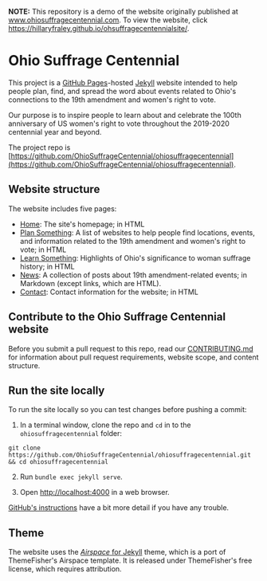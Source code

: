 **NOTE:** This repository is a demo of the website originally published at www.ohiosuffragecentennial.com. To view the website, click https://hillaryfraley.github.io/ohsuffragecentennialsite/.

# Ohio Suffrage Centennial

This project is a [GitHub Pages](https://pages.github.com/)-hosted [Jekyll](https://jekyllrb.com/) website intended to help people plan, find, and spread the word about events related to Ohio's connections to the 19th amendment and women's right to vote.

Our purpose is to inspire people to learn about and celebrate the 100th anniversary of US women's right to vote throughout the 2019-2020 centennial year and beyond.

The project repo is [https://github.com/OhioSuffrageCentennial/ohiosuffragecentennial](https://github.com/OhioSuffrageCentennial/ohiosuffragecentennial).

## Website structure

The website includes five pages:
* [Home](https://www.ohiosuffragecentennial.com/): The site's homepage; in HTML
* [Plan Something](https://www.ohiosuffragecentennial.com/plan/): A list of websites to help people find locations, events, and information related to the 19th amendment and women's right to vote; in HTML
* [Learn Something](https://www.ohiosuffragecentennial.com/connections/): Highlights of Ohio's significance to woman suffrage history; in HTML
* [News](https://www.ohiosuffragecentennial.com/news/): A collection of posts about 19th amendment-related events; in Markdown (except links, which are HTML).
* [Contact](https://github.com/OhioSuffrageCentennial/ohiosuffragecentennial/blob/gh-pages/contact.html): Contact information for the website; in HTML

## Contribute to the Ohio Suffrage Centennial website

Before you submit a pull request to this repo, read our [CONTRIBUTING.md](https://github.com/OhioSuffrageCentennial/ohiosuffragecentennial/blob/gh-pages/CONTRIBUTING.md) for information about pull request requirements, website scope, and content structure.

## Run the site locally

To run the site locally so you can test changes before pushing a commit:

1. In a terminal window, clone the repo and `cd` in to the `ohiosuffragecentennial` folder:
```
git clone https://github.com/OhioSuffrageCentennial/ohiosuffragecentennial.git && cd ohiosuffragecentennial
```

2. Run `bundle exec jekyll serve`.

3. Open [http://localhost:4000](http://localhost:4000) in a web browser.

[GitHub's instructions](https://help.github.com/en/github/working-with-github-pages/testing-your-github-pages-site-locally-with-jekyll) have a bit more detail if you have any trouble.

## Theme

The website uses the [*Airspace* for Jekyll](https://github.com/luminousrubyist/airspace-jekyll) theme, which is a port of ThemeFisher's Airspace template. It is released under ThemeFisher's free license, which requires attribution.
